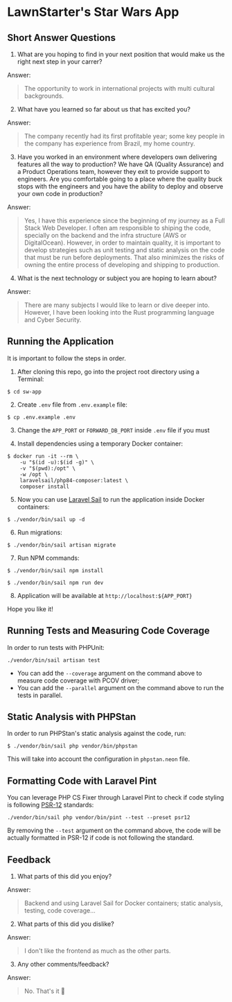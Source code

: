 # LawnStarter's Star Wars App

## Short Answer Questions

1. What are you hoping to find in your next position that would make us the right next step in your carrer?

Answer:
> The opportunity to work in international projects with multi cultural backgrounds.

2. What have you learned so far about us that has excited you?

Answer:
> The company recently had its first profitable year; some key people in the company has experience from Brazil, my home country.

3. Have you worked in an environment where developers own delivering features all the way to production? We have QA (Quality Assurance) and a Product Operations team, however they exit to provide support to engineers. Are you comfortable going to a place where the quality buck stops with the engineers and you have the ability to deploy and observe your own code in production?

Answer:
> Yes, I have this experience since the beginning of my journey as a Full Stack Web Developer. I often am responsible to shiping the code, specially on the backend and the infra structure (AWS or DigitalOcean). However, in order to maintain quality, it is important to develop strategies such as unit testing and static analysis on the code that must be run before deployments. That also minimizes the risks of owning the entire process of developing and shipping to production.

4. What is the next technology or subject you are hoping to learn about?

Answer:
> There are many subjects I would like to learn or dive deeper into. However, I have been looking into the Rust programming language and Cyber Security.

## Running the Application

It is important to follow the steps in order.

1. After cloning this repo, go into the project root directory using a Terminal:

```console
$ cd sw-app
```

2. Create `.env` file from `.env.example` file:

```console
$ cp .env.example .env
```

3. Change the `APP_PORT` or `FORWARD_DB_PORT` inside `.env` file if you must

4. Install dependencies using a temporary Docker container:

```console
$ docker run -it --rm \
    -u "$(id -u):$(id -g)" \
    -v "$(pwd):/opt" \       
    -w /opt \         
    laravelsail/php84-composer:latest \
    composer install
```

5. Now you can use [Laravel Sail](https://laravel.com/docs/12.x/sail) to run the application inside Docker containers:

```console
$ ./vendor/bin/sail up -d
```

6. Run migrations:

```console
$ ./vendor/bin/sail artisan migrate
```

7. Run NPM commands:

```console
$ ./vendor/bin/sail npm install
```

```console
$ ./vendor/bin/sail npm run dev
```

8. Application will be available at `http://localhost:${APP_PORT}`

Hope you like it!

## Running Tests and Measuring Code Coverage

In order to run tests with PHPUnit:

```console
./vendor/bin/sail artisan test
```

- You can add the `--coverage` argument on the command above to measure code coverage with PCOV driver;
- You can add the `--parallel` argument on the command above to run the tests in parallel. 

## Static Analysis with PHPStan

In order to run PHPStan's static analysis against the code, run:

```console
$ ./vendor/bin/sail php vendor/bin/phpstan
```

This will take into account the configuration in `phpstan.neon` file.

## Formatting Code with Laravel Pint

You can leverage PHP CS Fixer through Laravel Pint to check if code styling is following [PSR-12](https://www.php-fig.org/psr/psr-12/) standards:

```console
./vendor/bin/sail php vendor/bin/pint --test --preset psr12
```

By removing the `--test` argument on the command above, the code will be  actually formatted in PSR-12 if code is not following the standard.

## Feedback

1. What parts of this did you enjoy?

Answer:
> Backend and using Laravel Sail for Docker containers; static analysis, testing, code coverage...

2. What parts of this did you dislike?

Answer:
> I don't like the frontend as much as the other parts.

3. Any other comments/feedback?

Answer:
> No. That's it 🙂

